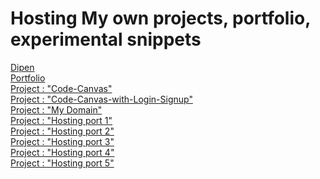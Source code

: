 # Hosting My own projects, portfolio, experimental snippets
<a href="Dipen.html">Dipen</a>
<br>
<a href="https://portfolio-mdgq.onrender.com">Portfolio</a>
<br>
<a href="Project-CodeCanvas\Code-Canvas-Landing-Page.html">Project : "Code-Canvas"</a>
<br>
<a href="Project-CodeCanvas-Login-Signup/Code-Canvas-Landing-Page.html">Project : "Code-Canvas-with-Login-Signup"</a>
<br>
<a href="www.alynor.wiki">Project : "My Domain"</a><br>
<a href="dipen.alynor.wiki">Project : "Hosting port 1"</a><br>
<a href="">Project : "Hosting port 2"</a><br>
<a href="">Project : "Hosting port 3"</a><br>
<a href="">Project : "Hosting port 4"</a><br>
<a href="">Project : "Hosting port 5"</a><br>
